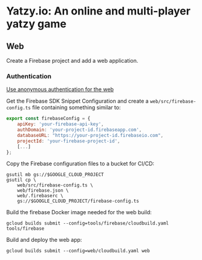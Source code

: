 # Yatzy.io: An online and multi-player yatzy game

## Web

Create a Firebase project and add a web application.

### Authentication

[Use anonymous authentication for the web](https://firebase.google.com/docs/auth/web/anonymous-auth)

Get the Firebase SDK Snippet Configuration and create a `web/src/firebase-config.ts` file containing something similar to:

```javascript
export const firebaseConfig = {
    apiKey: 'your-firebase-api-key',
    authDomain: 'your-project-id.firebaseapp.com',
    databaseURL: "https://your-project-id.firebaseio.com",
    projectId: 'your-firebase-project-id',
    [...]
};
```

Copy the Firebase configuration files to a bucket for CI/CD:

```shell
gsutil mb gs://$GOOGLE_CLOUD_PROJECT
gsutil cp \
    web/src/firebase-config.ts \
    web/firebase.json \
    web/.firebaserc \
    gs://$GOOGLE_CLOUD_PROJECT/firebase-config.ts
```

Build the firebase Docker image needed for the web build:

```shell
gcloud builds submit --config=tools/firebase/cloudbuild.yaml tools/firebase
```

Build and deploy the web app:

```shell
gcloud builds submit --config=web/cloudbuild.yaml web
```
